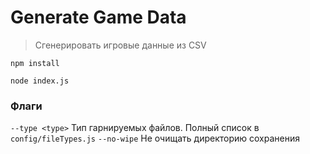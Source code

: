 # Generate Game Data
> Сгенерировать игровые данные из CSV

`npm install`

`node index.js`

### Флаги
`--type <type>` Тип гарнируемых файлов. Полный список в `config/fileTypes.js`
`--no-wipe` Не очищать директорию сохранения
